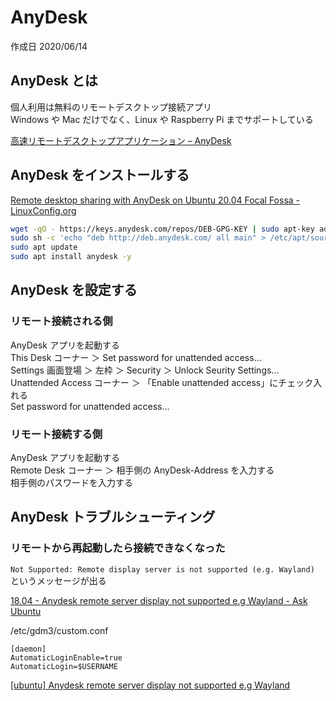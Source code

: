 # AnyDesk

作成日 2020/06/14

## AnyDesk とは

個人利用は無料のリモートデスクトップ接続アプリ\
Windows や Mac だけでなく、Linux や Raspberry Pi までサポートしている

[高速リモートデスクトップアプリケーション – AnyDesk](https://anydesk.com/ja)

## AnyDesk をインストールする

[Remote desktop sharing with AnyDesk on Ubuntu 20\.04 Focal Fossa \- LinuxConfig\.org](https://linuxconfig.org/remote-desktop-sharing-with-anydesk-on-ubuntu-20-04-focal-fossa)

```bash
wget -qO - https://keys.anydesk.com/repos/DEB-GPG-KEY | sudo apt-key add -
sudo sh -c 'echo "deb http://deb.anydesk.com/ all main" > /etc/apt/sources.list.d/anydesk-stable.list'
sudo apt update
sudo apt install anydesk -y
```

## AnyDesk を設定する

### リモート接続される側

AnyDesk アプリを起動する\
This Desk コーナー ＞ Set password for unattended access...\
Settings 画面登場 ＞ 左枠 ＞ Security ＞ Unlock Seurity Settings...\
Unattended Access コーナー ＞ 「Enable unattended access」にチェック入れる\
Set password for unattended access...

### リモート接続する側

AnyDesk アプリを起動する\
Remote Desk コーナー ＞ 相手側の AnyDesk-Address を入力する\
相手側のパスワードを入力する

## AnyDesk トラブルシューティング

### リモートから再起動したら接続できなくなった

`Not Supported: Remote display server is not supported (e.g. Wayland)` というメッセージが出る

[18\.04 \- Anydesk remote server display not supported e\.g Wayland \- Ask Ubuntu](https://askubuntu.com/questions/1131921/anydesk-remote-server-display-not-supported-e-g-wayland)

/etc/gdm3/custom.conf

```text
[daemon]
AutomaticLoginEnable=true
AutomaticLogin=$USERNAME
```

[\[ubuntu\] Anydesk remote server display not supported e\.g Wayland](https://ubuntuforums.org/showthread.php?t=2416231)
